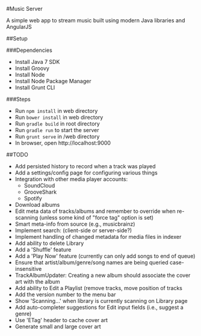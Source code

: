 #Music Server

A simple web app to stream music built using modern Java libraries and AngularJS

##Setup

###Dependencies

* Install Java 7 SDK
* Install Groovy
* Install Node
* Install Node Package Manager
* Install Grunt CLI

###Steps

* Run `npm install` in web directory
* Run `bower install` in web directory
* Run `gradle build` in root directory
* Run `gradle run` to start the server
* Run `grunt serve` in /web directory
* In browser, open http://localhost:9000

##TODO
* Add persisted history to record when a track was played
* Add a settings/config page for configuring various things
* Integration with other media player accounts:
  * SoundCloud
  * GrooveShark
  * Spotify
* Download albums
* Edit meta data of tracks/albums and remember to override when re-scanning (unless some kind of "force tag" option is set)
* Smart meta-info from source (e.g., musicbrainz)
* Implement search: (client-side or server-side?)
* Implement handling of changed metadata for media files in indexer
* Add ability to delete Library
* Add a 'Shuffle' feature
* Add a 'Play Now' feature (currently can only add songs to end of queue)
* Ensure that artist/album/genre/song names are being queried case-insensitive
* TrackAlbumUpdater: Creating a new album should associate the cover art with the album
* Add ability to Edit a Playlist (remove tracks, move position of tracks
* Add the version number to the menu bar
* Show 'Scanning...' when library is currently scanning on Library page
* Add auto-completer suggestions for Edit input fields (i.e., suggest a genre)
* Use 'ETag' header to cache cover art
* Generate small and large cover art

